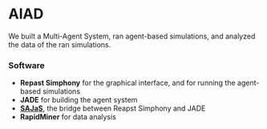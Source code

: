 # AIAD

We built a Multi-Agent System, ran agent-based simulations, and analyzed the data of the ran simulations.


### Software

 - **Repast Simphony** for the graphical interface, and for running the agent-based simulations
 - **JADE** for building the agent system
 - **[SAJaS](https://web.fe.up.pt/~hlc/doku.php?id=sajas)**, the bridge between Reapst Simphony and JADE
  - **RapidMiner** for data analysis
